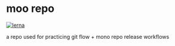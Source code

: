 # moo repo

[![lerna](https://img.shields.io/badge/maintained%20with-lerna-cc00ff.svg)](https://lerna.js.org/)

a repo used for practicing git flow + mono repo release workflows
